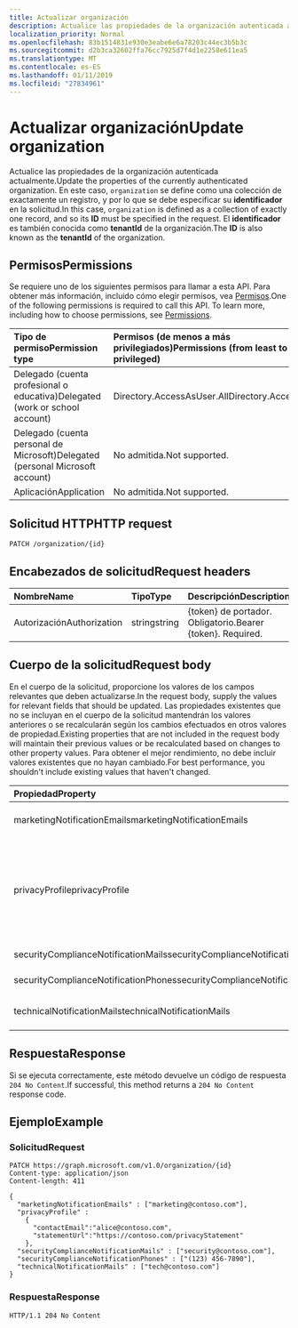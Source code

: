 ```yaml
---
title: Actualizar organización
description: Actualice las propiedades de la organización autenticada actualmente.
localization_priority: Normal
ms.openlocfilehash: 83b1514831e930e3eabe6e6a78203c44ec3b5b3c
ms.sourcegitcommit: d2b3ca32602ffa76cc7925d7f4d1e2258e611ea5
ms.translationtype: MT
ms.contentlocale: es-ES
ms.lasthandoff: 01/11/2019
ms.locfileid: "27834961"
---
```

# <a name="update-organization"></a><span data-ttu-id="ad243-103">Actualizar organización</span><span class="sxs-lookup"><span data-stu-id="ad243-103">Update organization</span></span>

<span data-ttu-id="ad243-104">Actualice las propiedades de la organización autenticada actualmente.</span><span class="sxs-lookup"><span data-stu-id="ad243-104">Update the properties of the currently authenticated organization.</span></span> <span data-ttu-id="ad243-105">En este caso, `organization` se define como una colección de exactamente un registro, y por lo que se debe especificar su **identificador** en la solicitud.</span><span class="sxs-lookup"><span data-stu-id="ad243-105">In this case, `organization` is defined as a collection of exactly one record, and so its **ID** must be specified in the request.</span></span>  <span data-ttu-id="ad243-106">El **identificador** es también conocida como **tenantId** de la organización.</span><span class="sxs-lookup"><span data-stu-id="ad243-106">The **ID** is also known as the **tenantId** of the organization.</span></span>


## <a name="permissions"></a><span data-ttu-id="ad243-107">Permisos</span><span class="sxs-lookup"><span data-stu-id="ad243-107">Permissions</span></span>

<span data-ttu-id="ad243-p102">Se requiere uno de los siguientes permisos para llamar a esta API. Para obtener más información, incluido cómo elegir permisos, vea [Permisos](/graph/permissions-reference).</span><span class="sxs-lookup"><span data-stu-id="ad243-p102">One of the following permissions is required to call this API. To learn more, including how to choose permissions, see [Permissions](/graph/permissions-reference).</span></span>

|<span data-ttu-id="ad243-110">Tipo de permiso</span><span class="sxs-lookup"><span data-stu-id="ad243-110">Permission type</span></span> | <span data-ttu-id="ad243-111">Permisos (de menos a más privilegiados)</span><span class="sxs-lookup"><span data-stu-id="ad243-111">Permissions (from least to most privileged)</span></span> |
|:--------------------|:---------------------------------------------------------|
|<span data-ttu-id="ad243-112">Delegado (cuenta profesional o educativa)</span><span class="sxs-lookup"><span data-stu-id="ad243-112">Delegated (work or school account)</span></span> | <span data-ttu-id="ad243-113">Directory.AccessAsUser.All</span><span class="sxs-lookup"><span data-stu-id="ad243-113">Directory.AccessAsUser.All</span></span>    |
|<span data-ttu-id="ad243-114">Delegado (cuenta personal de Microsoft)</span><span class="sxs-lookup"><span data-stu-id="ad243-114">Delegated (personal Microsoft account)</span></span> | <span data-ttu-id="ad243-115">No admitida.</span><span class="sxs-lookup"><span data-stu-id="ad243-115">Not supported.</span></span>    |
|<span data-ttu-id="ad243-116">Aplicación</span><span class="sxs-lookup"><span data-stu-id="ad243-116">Application</span></span> | <span data-ttu-id="ad243-117">No admitida.</span><span class="sxs-lookup"><span data-stu-id="ad243-117">Not supported.</span></span> |

## <a name="http-request"></a><span data-ttu-id="ad243-118">Solicitud HTTP</span><span class="sxs-lookup"><span data-stu-id="ad243-118">HTTP request</span></span>

<!-- { "blockType": "ignored" } -->

```http
PATCH /organization/{id}

```

## <a name="request-headers"></a><span data-ttu-id="ad243-119">Encabezados de solicitud</span><span class="sxs-lookup"><span data-stu-id="ad243-119">Request headers</span></span>

| <span data-ttu-id="ad243-120">Nombre</span><span class="sxs-lookup"><span data-stu-id="ad243-120">Name</span></span>       | <span data-ttu-id="ad243-121">Tipo</span><span class="sxs-lookup"><span data-stu-id="ad243-121">Type</span></span> | <span data-ttu-id="ad243-122">Descripción</span><span class="sxs-lookup"><span data-stu-id="ad243-122">Description</span></span>|
|:-----------|:------|:----------|
| <span data-ttu-id="ad243-123">Autorización</span><span class="sxs-lookup"><span data-stu-id="ad243-123">Authorization</span></span>  | <span data-ttu-id="ad243-124">string</span><span class="sxs-lookup"><span data-stu-id="ad243-124">string</span></span>  | <span data-ttu-id="ad243-p103">{token} de portador. Obligatorio.</span><span class="sxs-lookup"><span data-stu-id="ad243-p103">Bearer {token}. Required.</span></span> |

## <a name="request-body"></a><span data-ttu-id="ad243-127">Cuerpo de la solicitud</span><span class="sxs-lookup"><span data-stu-id="ad243-127">Request body</span></span>

<span data-ttu-id="ad243-128">En el cuerpo de la solicitud, proporcione los valores de los campos relevantes que deben actualizarse.</span><span class="sxs-lookup"><span data-stu-id="ad243-128">In the request body, supply the values for relevant fields that should be updated.</span></span> <span data-ttu-id="ad243-129">Las propiedades existentes que no se incluyan en el cuerpo de la solicitud mantendrán los valores anteriores o se recalcularán según los cambios efectuados en otros valores de propiedad.</span><span class="sxs-lookup"><span data-stu-id="ad243-129">Existing properties that are not included in the request body will maintain their previous values or be recalculated based on changes to other property values.</span></span> <span data-ttu-id="ad243-130">Para obtener el mejor rendimiento, no debe incluir valores existentes que no hayan cambiado.</span><span class="sxs-lookup"><span data-stu-id="ad243-130">For best performance, you shouldn't include existing values that haven't changed.</span></span>

| <span data-ttu-id="ad243-131">Propiedad</span><span class="sxs-lookup"><span data-stu-id="ad243-131">Property</span></span>     | <span data-ttu-id="ad243-132">Tipo</span><span class="sxs-lookup"><span data-stu-id="ad243-132">Type</span></span>   |<span data-ttu-id="ad243-133">Descripción</span><span class="sxs-lookup"><span data-stu-id="ad243-133">Description</span></span>|
|:---------------|:--------|:----------|
|<span data-ttu-id="ad243-134">marketingNotificationEmails</span><span class="sxs-lookup"><span data-stu-id="ad243-134">marketingNotificationEmails</span></span>|<span data-ttu-id="ad243-135">Colección String</span><span class="sxs-lookup"><span data-stu-id="ad243-135">String collection</span></span>|                                        <span data-ttu-id="ad243-136">**Notas**: No admite valores NULL.</span><span class="sxs-lookup"><span data-stu-id="ad243-136">**Notes**: not nullable.</span></span>            |
|<span data-ttu-id="ad243-137">privacyProfile</span><span class="sxs-lookup"><span data-stu-id="ad243-137">privacyProfile</span></span>|[<span data-ttu-id="ad243-138">privacyProfile</span><span class="sxs-lookup"><span data-stu-id="ad243-138">privacyProfile</span></span>](../resources/privacyprofile.md)|<span data-ttu-id="ad243-139">Perfil de privacidad de una organización (establecer statementUrl y contactEmail).</span><span class="sxs-lookup"><span data-stu-id="ad243-139">The privacy profile of an organization (set statementUrl and contactEmail).</span></span>            |
|<span data-ttu-id="ad243-140">securityComplianceNotificationMails</span><span class="sxs-lookup"><span data-stu-id="ad243-140">securityComplianceNotificationMails</span></span>|<span data-ttu-id="ad243-141">Colección String</span><span class="sxs-lookup"><span data-stu-id="ad243-141">String collection</span></span>||
|<span data-ttu-id="ad243-142">securityComplianceNotificationPhones</span><span class="sxs-lookup"><span data-stu-id="ad243-142">securityComplianceNotificationPhones</span></span>|<span data-ttu-id="ad243-143">Colección String</span><span class="sxs-lookup"><span data-stu-id="ad243-143">String collection</span></span>||
|<span data-ttu-id="ad243-144">technicalNotificationMails</span><span class="sxs-lookup"><span data-stu-id="ad243-144">technicalNotificationMails</span></span>|<span data-ttu-id="ad243-145">Colección String</span><span class="sxs-lookup"><span data-stu-id="ad243-145">String collection</span></span>|                                        <span data-ttu-id="ad243-146">**Notas**: No admite valores NULL.</span><span class="sxs-lookup"><span data-stu-id="ad243-146">**Notes**: not nullable.</span></span>            |

## <a name="response"></a><span data-ttu-id="ad243-147">Respuesta</span><span class="sxs-lookup"><span data-stu-id="ad243-147">Response</span></span>

<span data-ttu-id="ad243-148">Si se ejecuta correctamente, este método devuelve un código de respuesta `204 No Content`.</span><span class="sxs-lookup"><span data-stu-id="ad243-148">If successful, this method returns a `204 No Content` response code.</span></span>

## <a name="example"></a><span data-ttu-id="ad243-149">Ejemplo</span><span class="sxs-lookup"><span data-stu-id="ad243-149">Example</span></span>

### <a name="request"></a><span data-ttu-id="ad243-150">Solicitud</span><span class="sxs-lookup"><span data-stu-id="ad243-150">Request</span></span>

<!-- {
  "blockType": "request",
  "name": "update_organization"
}-->

```http
PATCH https://graph.microsoft.com/v1.0/organization/{id}
Content-type: application/json
Content-length: 411

{
  "marketingNotificationEmails" : ["marketing@contoso.com"],
  "privacyProfile" :
    {
      "contactEmail":"alice@contoso.com",
      "statementUrl":"https://contoso.com/privacyStatement"
    },
  "securityComplianceNotificationMails" : ["security@contoso.com"],
  "securityComplianceNotificationPhones" : ["(123) 456-7890"],
  "technicalNotificationMails" : ["tech@contoso.com"]
}
```

### <a name="response"></a><span data-ttu-id="ad243-151">Respuesta</span><span class="sxs-lookup"><span data-stu-id="ad243-151">Response</span></span>

<!-- {
  "blockType": "response",
  "truncated": true,
  "@odata.type": "microsoft.graph.organization"
} -->

```http
HTTP/1.1 204 No Content
```

<!-- uuid: 8fcb5dbc-d5aa-4681-8e31-b001d5168d79
2015-10-25 14:57:30 UTC -->
<!-- {
  "type": "#page.annotation",
  "description": "Update organization",
  "keywords": "",
  "section": "documentation",
  "tocPath": ""
}-->
